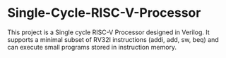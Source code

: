 # Single-Cycle-RISC-V-Processor
This project is a Single cycle RISC-V Processor designed in Verilog.   It supports a minimal subset of RV32I instructions (addi, add, sw, beq) and can execute small programs stored in instruction memory.
